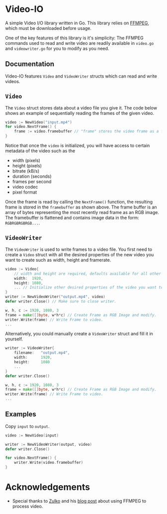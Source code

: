 # Video-IO

A simple Video I/O library written in Go. This library relies on [FFMPEG](https://www.ffmpeg.org/), which must be downloaded before usage.

One of the key features of this library is it's simplicity: The FFMPEG commands used to read and write video are readily available in `video.go` and `videowriter.go` for you to modify as you need.

## Documentation

Video-IO features `Video` and `VideoWriter` structs which can read and write videos.

## `Video`

The `Video` struct stores data about a video file you give it. The code below shows an example of sequentially reading the frames of the given video.

```go
video := NewVideo("input.mp4")
for video.NextFrame() {
    frame := video.framebuffer // "frame" stores the video frame as a flattened RGB image.
}
```

Notice that once the `video` is initialized, you will have access to certain metadata of the video such as the 

* width (pixels)
* height (pixels)
* bitrate (kB/s)
* duration (seconds)
* frames per second
* video codec
* pixel format

Once the frame is read by calling the `NextFrame()` function, the resulting frame is stored in the `framebuffer` as shown above. The frame buffer is an array of bytes representing the most recently read frame as an RGB image. The framebuffer is flattened and contains image data in the form: `RGBRGBRGBRGB...`.

## `VideoWriter`

The `VideoWriter` is used to write frames to a video file. You first need to create a `Video` struct with all the desired properties of the new video you want to create such as width, height and framerate.

```go
video := Video{
    // width and height are required, defaults available for all other parameters.
    width:  1920,
    height: 1080,
    ... // Initialize other desired properties of the video you want to create.
}
writer := NewVideoWriter("output.mp4", video)
defer writer.Close() // Make sure to close writer.

w, h, c := 1920, 1080, 3
frame = make([]byte, w*h*c) // Create Frame as RGB Image and modify.
writer.Write(frame) // Write Frame to video.
...
```

Alternatively, you could manually create a `VideoWriter` struct and fill it in yourself.

```go
writer := VideoWriter{
    filename:   "output.mp4",
    width:      1920,
    height:     1080
    ...
}
defer writer.Close()

w, h, c := 1920, 1080, 3
frame = make([]byte, w*h*c) // Create Frame as RGB Image and modify.
writer.Write(frame) // Write Frame to video.
...
```

## Examples

Copy `input` to `output`.

```go
video := NewVideo(input)

writer := NewVideoWriter(output, video)
defer writer.Close()

for video.NextFrame() {
    writer.Write(video.framebuffer)
}
```

# Acknowledgements

* Special thanks to [Zulko](http://zulko.github.io/) and his [blog post](http://zulko.github.io/blog/2013/09/27/read-and-write-video-frames-in-python-using-ffmpeg/) about using FFMPEG to process video.